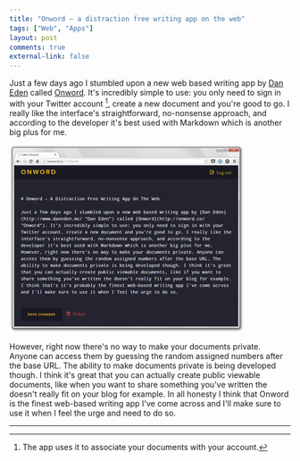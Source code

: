 ```yaml
---
title: "Onword – a distraction free writing app on the web"
tags: ["Web", "Apps"]
layout: post
comments: true
external-link: false
---
```


Just a few days ago I stumbled upon a new web based writing app by [Dan Eden](http://www.daneden.me/) called [Onword](http://onword.co/). It's incredibly simple to use: you only need to sign in with your Twitter account [^20121113-1], create a new document and you're good to go. I really like the interface's straightforward, no-nonsense approach, and according to the developer it's best used with Markdown which is another big plus for me.

![Onword](/images/blog/2012-11-13-onword-app.png)

However, right now there's no way to make your documents private. Anyone can access them by guessing the random assigned numbers after the base URL. The ability to make documents private is being developed though. I think it's great that you can actually create public viewable documents, like when you want to share something you've written the doesn't really fit on your blog for example. In all honesty I think that Onword is the finest web-based writing app I've come across and I'll make sure to use it when I feel the urge and need to do so.

***

[^20121113-1]: The app uses it to associate your documents with your account.
